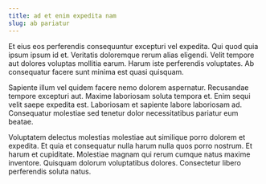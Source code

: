 ```yaml
---
title: ad et enim expedita nam
slug: ab pariatur
---
```


Et eius eos perferendis consequuntur excepturi vel expedita. Qui quod quia ipsum ipsum id et. Veritatis doloremque rerum alias eligendi. Velit tempore aut dolores voluptas mollitia earum. Harum iste perferendis voluptates. Ab consequatur facere sunt minima est quasi quisquam.

Sapiente illum vel quidem facere nemo dolorem aspernatur. Recusandae tempore excepturi aut. Maxime laboriosam soluta tempora et. Enim sequi velit saepe expedita est. Laboriosam et sapiente labore laboriosam ad. Consequatur molestiae sed tenetur dolor necessitatibus pariatur eum beatae.

Voluptatem delectus molestias molestiae aut similique porro dolorem et expedita. Et quia et consequatur nulla harum nulla quos porro nostrum. Et harum et cupiditate. Molestiae magnam qui rerum cumque natus maxime inventore. Quisquam dolorum voluptatibus dolores. Consectetur libero perferendis soluta natus.
